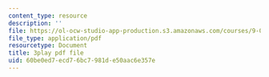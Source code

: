 ```yaml
---
content_type: resource
description: ''
file: https://ol-ocw-studio-app-production.s3.amazonaws.com/courses/9-00sc-introduction-to-psychology-fall-2011/60be0ed7ecd76bc7981de50aac6e357e_qZdm4mpQA_8.pdf
file_type: application/pdf
resourcetype: Document
title: 3play pdf file
uid: 60be0ed7-ecd7-6bc7-981d-e50aac6e357e
---
```

